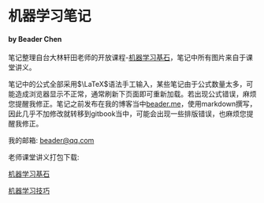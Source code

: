 # 机器学习笔记
#### by Beader Chen

笔记整理自台大林轩田老师的开放课程-[机器学习基石](https://www.coursera.org/course/ntumlone)，笔记中所有图片来自于课堂讲义。

笔记中的公式全部采用$\LaTeX$语法手工输入，某些笔记由于公式数量太多，可能造成浏览器显示不正常，通常刷新下页面即可重新加载。若出现公式错误，麻烦您提醒我修正。笔记之前发布在我的博客当中[beader.me](http://beader.me)，使用markdown撰写，因此几乎不加修改就转移到gitbook当中，可能会出现一些排版错误，也麻烦您提醒我修正。

我的邮箱:
[beader@qq.com](mailto:beader@qq.com)  

老师课堂讲义打包下载:

[机器学习基石](assets/mlfoundation-handouts.zip)

[机器学习技巧](assets/mlskills-handouts.zip)